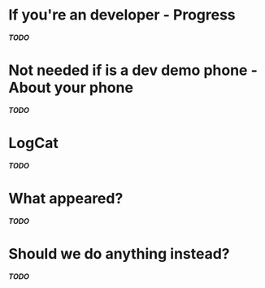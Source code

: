 # If you're an developer - Progress
___TODO___


# Not needed if is a dev demo phone - About your phone
___TODO___

# LogCat
<!-- we need orignal logcat or adrt logcat -->
___TODO___

# What appeared?
___TODO___

# Should we do anything instead?
___TODO___

<!-- this is not needed if nothing you can give -->

